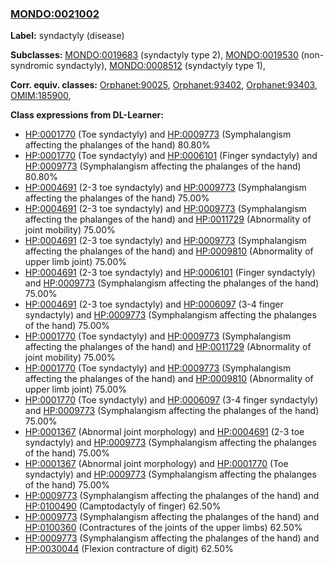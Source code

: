 
### [MONDO:0021002](http://purl.obolibrary.org/obo/MONDO_0021002)
**Label:** syndactyly (disease)

**Subclasses:** [MONDO:0019683](http://purl.obolibrary.org/obo/MONDO_0019683) (syndactyly type 2), [MONDO:0019530](http://purl.obolibrary.org/obo/MONDO_0019530) (non-syndromic syndactyly), [MONDO:0008512](http://purl.obolibrary.org/obo/MONDO_0008512) (syndactyly type 1), 

**Corr. equiv. classes:** [Orphanet:90025](http://www.orpha.net/ORDO/Orphanet_90025), [Orphanet:93402](http://www.orpha.net/ORDO/Orphanet_93402), [Orphanet:93403](http://www.orpha.net/ORDO/Orphanet_93403), [OMIM:185900](http://purl.obolibrary.org/obo/OMIM_185900), 

**Class expressions from DL-Learner:**

- [HP:0001770](http://purl.obolibrary.org/obo/HP_0001770) (Toe syndactyly) and [HP:0009773](http://purl.obolibrary.org/obo/HP_0009773) (Symphalangism affecting the phalanges of the hand) 80.80%
- [HP:0001770](http://purl.obolibrary.org/obo/HP_0001770) (Toe syndactyly) and [HP:0006101](http://purl.obolibrary.org/obo/HP_0006101) (Finger syndactyly) and [HP:0009773](http://purl.obolibrary.org/obo/HP_0009773) (Symphalangism affecting the phalanges of the hand) 80.80%
- [HP:0004691](http://purl.obolibrary.org/obo/HP_0004691) (2-3 toe syndactyly) and [HP:0009773](http://purl.obolibrary.org/obo/HP_0009773) (Symphalangism affecting the phalanges of the hand) 75.00%
- [HP:0004691](http://purl.obolibrary.org/obo/HP_0004691) (2-3 toe syndactyly) and [HP:0009773](http://purl.obolibrary.org/obo/HP_0009773) (Symphalangism affecting the phalanges of the hand) and [HP:0011729](http://purl.obolibrary.org/obo/HP_0011729) (Abnormality of joint mobility) 75.00%
- [HP:0004691](http://purl.obolibrary.org/obo/HP_0004691) (2-3 toe syndactyly) and [HP:0009773](http://purl.obolibrary.org/obo/HP_0009773) (Symphalangism affecting the phalanges of the hand) and [HP:0009810](http://purl.obolibrary.org/obo/HP_0009810) (Abnormality of upper limb joint) 75.00%
- [HP:0004691](http://purl.obolibrary.org/obo/HP_0004691) (2-3 toe syndactyly) and [HP:0006101](http://purl.obolibrary.org/obo/HP_0006101) (Finger syndactyly) and [HP:0009773](http://purl.obolibrary.org/obo/HP_0009773) (Symphalangism affecting the phalanges of the hand) 75.00%
- [HP:0004691](http://purl.obolibrary.org/obo/HP_0004691) (2-3 toe syndactyly) and [HP:0006097](http://purl.obolibrary.org/obo/HP_0006097) (3-4 finger syndactyly) and [HP:0009773](http://purl.obolibrary.org/obo/HP_0009773) (Symphalangism affecting the phalanges of the hand) 75.00%
- [HP:0001770](http://purl.obolibrary.org/obo/HP_0001770) (Toe syndactyly) and [HP:0009773](http://purl.obolibrary.org/obo/HP_0009773) (Symphalangism affecting the phalanges of the hand) and [HP:0011729](http://purl.obolibrary.org/obo/HP_0011729) (Abnormality of joint mobility) 75.00%
- [HP:0001770](http://purl.obolibrary.org/obo/HP_0001770) (Toe syndactyly) and [HP:0009773](http://purl.obolibrary.org/obo/HP_0009773) (Symphalangism affecting the phalanges of the hand) and [HP:0009810](http://purl.obolibrary.org/obo/HP_0009810) (Abnormality of upper limb joint) 75.00%
- [HP:0001770](http://purl.obolibrary.org/obo/HP_0001770) (Toe syndactyly) and [HP:0006097](http://purl.obolibrary.org/obo/HP_0006097) (3-4 finger syndactyly) and [HP:0009773](http://purl.obolibrary.org/obo/HP_0009773) (Symphalangism affecting the phalanges of the hand) 75.00%
- [HP:0001367](http://purl.obolibrary.org/obo/HP_0001367) (Abnormal joint morphology) and [HP:0004691](http://purl.obolibrary.org/obo/HP_0004691) (2-3 toe syndactyly) and [HP:0009773](http://purl.obolibrary.org/obo/HP_0009773) (Symphalangism affecting the phalanges of the hand) 75.00%
- [HP:0001367](http://purl.obolibrary.org/obo/HP_0001367) (Abnormal joint morphology) and [HP:0001770](http://purl.obolibrary.org/obo/HP_0001770) (Toe syndactyly) and [HP:0009773](http://purl.obolibrary.org/obo/HP_0009773) (Symphalangism affecting the phalanges of the hand) 75.00%
- [HP:0009773](http://purl.obolibrary.org/obo/HP_0009773) (Symphalangism affecting the phalanges of the hand) and [HP:0100490](http://purl.obolibrary.org/obo/HP_0100490) (Camptodactyly of finger) 62.50%
- [HP:0009773](http://purl.obolibrary.org/obo/HP_0009773) (Symphalangism affecting the phalanges of the hand) and [HP:0100360](http://purl.obolibrary.org/obo/HP_0100360) (Contractures of the joints of the upper limbs) 62.50%
- [HP:0009773](http://purl.obolibrary.org/obo/HP_0009773) (Symphalangism affecting the phalanges of the hand) and [HP:0030044](http://purl.obolibrary.org/obo/HP_0030044) (Flexion contracture of digit) 62.50%


